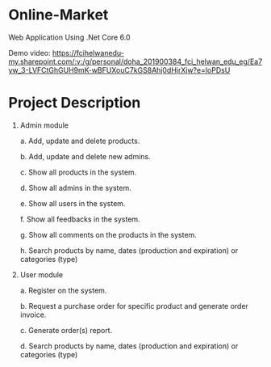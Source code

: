 # Online-Market
Web Application Using .Net Core 6.0

Demo video: https://fcihelwanedu-my.sharepoint.com/:v:/g/personal/doha_201900384_fci_helwan_edu_eg/Ea7yw_3-LVFCtGhGUH9mK-wBFUXouC7kGS8Ahj0dHjrXjw?e=loPDsU

# Project Description


1. Admin module   

    a. Add, update and delete products.  

    b. Add, update and delete new admins.

    c. Show all products in the system.

    d. Show all admins in the system.

    e. Show all users in the system.

    f. Show all feedbacks in the system.

    g. Show all comments on the products in the system.

    h. Search products by name, dates (production and expiration) or categories  (type) 
    
 

2. User module 

    a. Register on the system.  

    b. Request a purchase order for specific product and generate order invoice.

    c. Generate order(s) report.

    d. Search products by name, dates (production and expiration) or categories  (type) 
